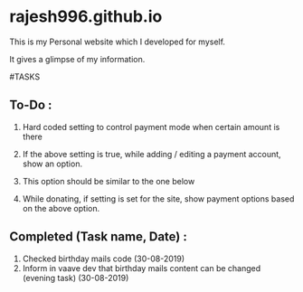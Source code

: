 # rajesh996.github.io

This is my Personal website which I developed for myself.

It gives a glimpse of my information.


#TASKS

## To-Do :

1. Hard coded setting to control payment mode when certain amount is there
2. If the above setting is true, while adding / editing a payment account, show an option.
3. This option should be similar to the one below

   <!--
        a. Allow only OFFLINE if amount is more than 1000 & allow #BOTH if amount is less than 1000

        b. Allow only OFFLINE if amount is more than 1000 & allow only ONLINE if amount is less than 1000
   -->

4. While donating, if setting is set for the site, show payment options based on the above option.

## Completed (Task name, Date) :

1. Checked birthday mails code (30-08-2019)
2. Inform in vaave dev that birthday mails content can be changed (evening task) (30-08-2019)
